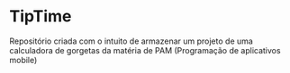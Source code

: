 # TipTime
Repositório criada com o intuito de armazenar um projeto de uma calculadora de gorgetas da matéria de PAM (Programação de aplicativos mobile) 
